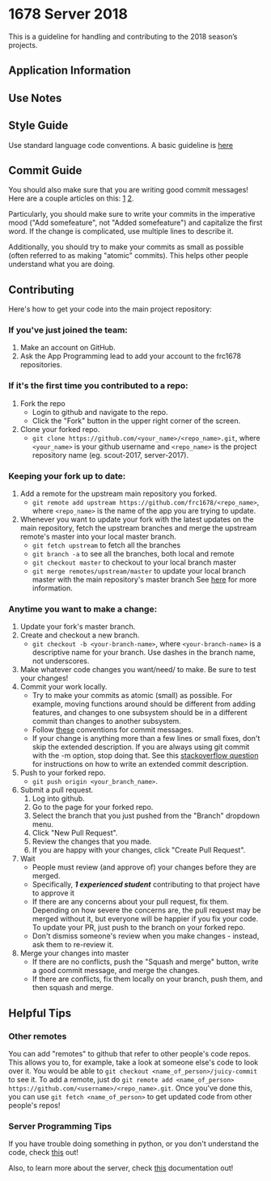 # 1678 Server 2018

This is a guideline for handling and contributing to the 2018 season’s projects.


## Application Information


## Use Notes



## Style Guide

Use standard language code conventions. A basic guideline is [here](https://www.python.org/dev/peps/pep-0008/)
	
## Commit Guide

You should also make sure that you are writing good commit messages! Here are a couple articles on this: [1](http://tbaggery.com/2008/04/19/a-note-about-git-commit-messages.html) [2](http://chris.beams.io/posts/git-commit/).

Particularly, you should make sure to write your commits in the imperative mood ("Add somefeature", not "Added somefeature") and capitalize the first word. If the change is complicated, use multiple lines to describe it.

Additionally, you should try to make your commits as small as possible (often referred to as making "atomic" commits). This helps other people understand what you are doing.


## Contributing

Here's how to get your code into the main project repository:


### If you've just joined the team:

1. Make an account on GitHub.
2. Ask the App Programming lead to add your account to the frc1678 repositories.


### If it's the first time you contributed to a repo:

1. Fork the repo
  	+ Login to github and navigate to the repo.
  	+ Click the "Fork" button in the upper right corner of the screen.
2. Clone your forked repo.
 	 + `git clone https://github.com/<your_name>/<repo_name>.git`, where `<your_name>` is your github username and `<repo_name>` is the project repository name (eg. scout-2017, server-2017).


### Keeping your fork up to date:

1. Add a remote for the upstream main repository you forked.
	* `git remote add upstream https://github.com/frc1678/<repo_name>`, where `<repo_name>` is the name of the app you are trying to update.
2. Whenever you want to update your fork with the latest updates on the main repository, fetch the upstream branches and merge the upstream remote's master into your local master branch.
	* `git fetch upstream` to fetch all the branches
	* `git branch -a` to see all the branches, both local and remote
	* `git checkout master` to checkout to your local branch master
	* `git merge remotes/upstream/master` to update your local branch master with the main repository's master branch
See [here](https://gist.github.com/Chaser324/ce0505fbed06b947d962) for more information.


### Anytime you want to make a change:

1. Update your fork's master branch.
2. Create and checkout a new branch.
 	 * `git checkout -b <your-branch-name>`, where `<your-branch-name>` is a descriptive name for your branch. Use dashes in the branch name, not underscores.
3. Make whatever code changes you want/need/ to make. Be sure to test your changes!
4. Commit your work locally.
  	+ Try to make your commits as atomic (small) as possible. For example, moving functions around should be different from adding features, and changes to one subsystem should be in a different commit than changes to another subsystem.
 	 + Follow [these](http://tbaggery.com/2008/04/19/a-note-about-git-commit-messages.html) conventions for commit messages.
 	 + If your change is anything more than a few lines or small fixes, don't skip the extended description. If you are always using git commit with the -m option, stop doing that.
See this [stackoverflow question](https://stackoverflow.com/questions/9562304/github-commit-with-extended-message) for instructions on how to write an extended commit description.
5. Push to your forked repo.
 	 + `git push origin <your_branch_name>`.
6. Submit a pull request.
 	 1. Log into github.
 	 2. Go to the page for your forked repo.
 	 3. Select the branch that you just pushed from the "Branch" dropdown menu.
 	 4. Click "New Pull Request".
 	 5. Review the changes that you made.
 	 6. If you are happy with your changes, click "Create Pull Request".
 7. Wait
 	 + People must review (and approve of) your changes before they are merged.
  	 + Specifically, ***1 experienced student*** contributing to that project have to approve it
 	 + If there are any concerns about your pull request, fix them. Depending on how severe the concerns are, the pull request may be merged without it, but everyone will be happier if you fix your code. To update your PR, just push to the branch on your forked repo.
  	+ Don't dismiss someone's review when you make changes - instead, ask them to re-review it.
8. Merge your changes into master
	  + If there are no conflicts, push the "Squash and merge" button, write a good commit message, and merge the changes.
 	 + If there are conflicts, fix them locally on your branch, push them, and then squash and merge.


## Helpful Tips

### Other remotes

You can add "remotes" to github that refer to other people's code repos. This allows you to, for example, take a look at someone else's code to look over it. You would be able to `git checkout <name_of_person>/juicy-commit` to see it. To add a remote, just do `git remote add <name_of_person> https://github.com/<username>/<repo_name>.git`. Once you've done this, you can use `git fetch <name_of_person>` to get updated code from other people's repos!


### Server Programming Tips

If you have trouble doing something in python, or you don't understand the code, check [this](http://book.pythontips.com/en/latest/) out!

Also, to learn more about the server, check [this](https://goo.gl/gkbAEH) documentation out!


